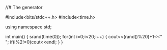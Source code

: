 //# The generator

#include<bits/stdc++.h>
#include<time.h>

using namespace std;

int main()
{
    srand(time(0));
    for(int i=0;i<20;i++)
    {
        cout<<(rand()%20)+1<<" ";
        if(i%2!=0)cout<<endl;
    }
}